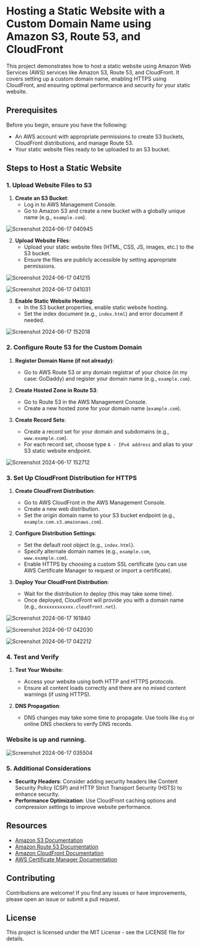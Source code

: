 # Hosting a Static Website with a Custom Domain Name using Amazon S3, Route 53, and CloudFront

This project demonstrates how to host a static website using Amazon Web Services (AWS) services like Amazon S3, Route 53, and CloudFront. It covers setting up a custom domain name, enabling HTTPS using CloudFront, and ensuring optimal performance and security for your static website.

## Prerequisites

Before you begin, ensure you have the following:

- An AWS account with appropriate permissions to create S3 buckets, CloudFront distributions, and manage Route 53.
- Your static website files ready to be uploaded to an S3 bucket.

## Steps to Host a Static Website

### 1. Upload Website Files to S3

1. **Create an S3 Bucket**:
   - Log in to AWS Management Console.
   - Go to Amazon S3 and create a new bucket with a globally unique name (e.g., `example.com`).
  
![Screenshot 2024-06-17 040945](https://github.com/shivxm03/AWS-StaticWebsite-Hosting/assets/157244434/6c183ca6-0ab9-4ac8-83cd-631c6f5d679e)


2. **Upload Website Files**:
   - Upload your static website files (HTML, CSS, JS, images, etc.) to the S3 bucket.
   - Ensure the files are publicly accessible by setting appropriate permissions.
  
![Screenshot 2024-06-17 041215](https://github.com/shivxm03/AWS-StaticWebsite-Hosting/assets/157244434/c49844a3-14e7-4a8b-8d93-a786e6cd87e6)

![Screenshot 2024-06-17 041031](https://github.com/shivxm03/AWS-StaticWebsite-Hosting/assets/157244434/729ecd59-0e72-4e84-a3e0-3d92121f7d68)

3. **Enable Static Website Hosting**:
   - In the S3 bucket properties, enable static website hosting.
   - Set the index document (e.g., `index.html`) and error document if needed.
  
![Screenshot 2024-06-17 152018](https://github.com/shivxm03/AWS-StaticWebsite-Hosting/assets/157244434/46d972a7-1c8a-45c7-b743-c660df39cc4c)

### 2. Configure Route 53 for the Custom Domain

1. **Register Domain Name (if not already)**:
   - Go to AWS Route 53 or any domain registrar of your choice (in my case: GoDaddy) and register your domain name (e.g., `example.com`).

2. **Create Hosted Zone in Route 53**:
   - Go to Route 53 in the AWS Management Console.
   - Create a new hosted zone for your domain name (`example.com`).

3. **Create Record Sets**:
   - Create a record set for your domain and subdomains (e.g., `www.example.com`).
   - For each record set, choose type `A - IPv4 address` and alias to your S3 static website endpoint.
  
![Screenshot 2024-06-17 152712](https://github.com/shivxm03/AWS-StaticWebsite-Hosting/assets/157244434/3586d148-fc36-4b3c-8a59-09ccdfbd2277)

### 3. Set Up CloudFront Distribution for HTTPS

1. **Create CloudFront Distribution**:
   - Go to AWS CloudFront in the AWS Management Console.
   - Create a new web distribution.
   - Set the origin domain name to your S3 bucket endpoint (e.g., `example.com.s3.amazonaws.com`).

2. **Configure Distribution Settings**:
   - Set the default root object (e.g., `index.html`).
   - Specify alternate domain names (e.g., `example.com`, `www.example.com`).
   - Enable HTTPS by choosing a custom SSL certificate (you can use AWS Certificate Manager to request or import a certificate).

3. **Deploy Your CloudFront Distribution**:
   - Wait for the distribution to deploy (this may take some time).
   - Once deployed, CloudFront will provide you with a domain name (e.g., `dxxxxxxxxxxxx.cloudfront.net`).
  
![Screenshot 2024-06-17 161840](https://github.com/shivxm03/AWS-StaticWebsite-Hosting/assets/157244434/fd7c6c20-73cb-452a-b5d7-b1cc566029fe)

![Screenshot 2024-06-17 042030](https://github.com/shivxm03/AWS-StaticWebsite-Hosting/assets/157244434/9165e0e7-0a00-4b6c-b151-b93cbdaf7456)

![Screenshot 2024-06-17 042212](https://github.com/shivxm03/AWS-StaticWebsite-Hosting/assets/157244434/b6967a4a-2f5d-4a52-863c-1a8f5c82a78b)

### 4. Test and Verify

1. **Test Your Website**:
   - Access your website using both HTTP and HTTPS protocols.
   - Ensure all content loads correctly and there are no mixed content warnings (if using HTTPS).

2. **DNS Propagation**:
   - DNS changes may take some time to propagate. Use tools like `dig` or online DNS checkers to verify DNS records.
  
### Website is up and running.

![Screenshot 2024-06-17 035504](https://github.com/shivxm03/AWS-StaticWebsite-Hosting/assets/157244434/76229b0d-26cd-4965-a1e4-f8984413b45a)

### 5. Additional Considerations

- **Security Headers**: Consider adding security headers like Content Security Policy (CSP) and HTTP Strict Transport Security (HSTS) to enhance security.
- **Performance Optimization**: Use CloudFront caching options and compression settings to improve website performance.

## Resources

- [Amazon S3 Documentation](https://docs.aws.amazon.com/s3/)
- [Amazon Route 53 Documentation](https://docs.aws.amazon.com/Route53/)
- [Amazon CloudFront Documentation](https://docs.aws.amazon.com/cloudfront/)
- [AWS Certificate Manager Documentation](https://docs.aws.amazon.com/acm/)

## Contributing

Contributions are welcome! If you find any issues or have improvements, please open an issue or submit a pull request.

## License

This project is licensed under the MIT License - see the LICENSE file for details.
